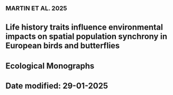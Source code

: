 ### MARTIN ET AL. 2025
## Life history traits influence environmental impacts on spatial population synchrony in European birds and butterflies
## Ecological Monographs
## Date modified: 29-01-2025

